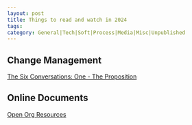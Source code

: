 ```yaml
---
layout: post
title: Things to read and watch in 2024
tags: 
category: General|Tech|Soft|Process|Media|Misc|Unpublished
---
```


## Change Management

[The Six Conversations: One - The Proposition](https://www.youtube.com/watch?v=gIj4o0ygwKk&t=2s)  

## Online Documents

[Open Org Resources](https://www.openorg.fyi/resources) 

